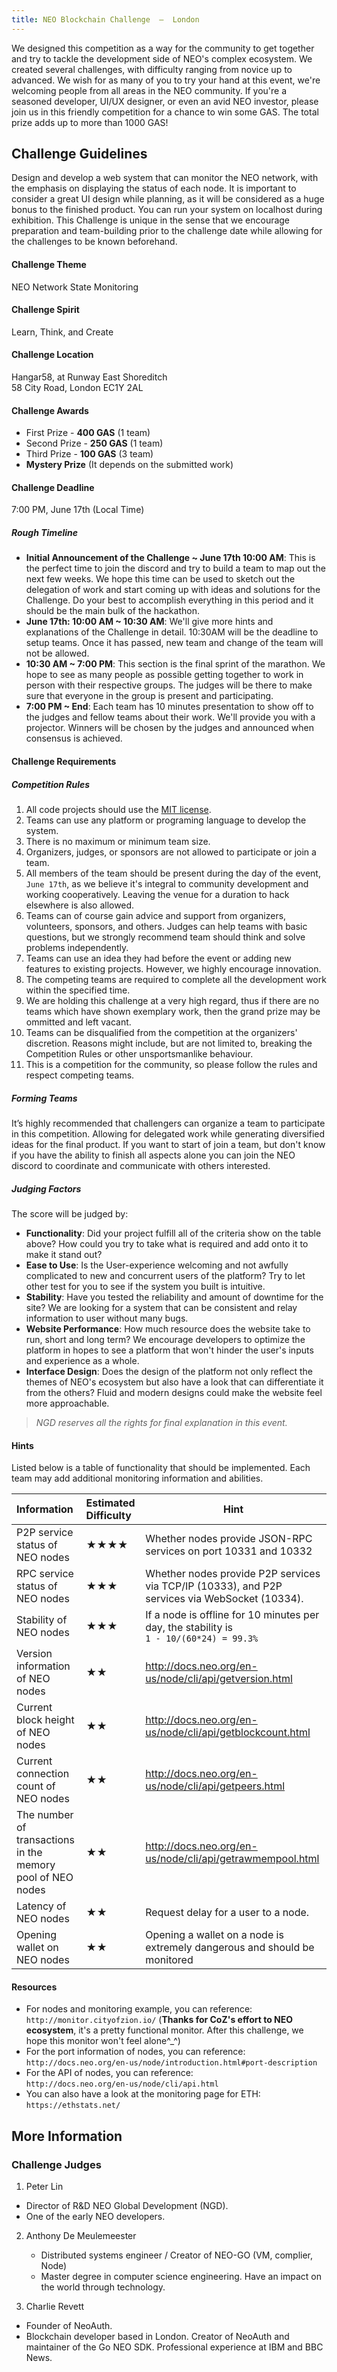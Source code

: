 ```yaml
---
title: NEO Blockchain Challenge  —  London
---
```


We designed this competition as a way for the community to get together and try to tackle the development side of NEO's complex ecosystem. We created several challenges, with difficulty ranging from novice up to advanced. We wish for as many of you to try your hand at this event, we're welcoming people from all areas in the NEO community. If you're a seasoned developer, UI/UX designer, or even an avid NEO investor, please join us in this friendly competition for a chance to win some GAS. The total prize adds up to more than 1000 GAS! 

## Challenge Guidelines
Design and develop a web system that can monitor the NEO network, with the emphasis on displaying the status of each node. It is important to consider a great UI design while planning, as it will be considered as a huge bonus to the finished product. You can run your system on localhost during exhibition. This Challenge is unique in the sense that we encourage preparation and team-building prior to the challenge date while allowing for the challenges to be known beforehand.

#### Challenge Theme
NEO Network State Monitoring

#### Challenge Spirit
Learn, Think, and Create

#### Challenge Location
Hangar58, at Runway East Shoreditch  
58 City Road, London EC1Y 2AL

#### Challenge Awards
* First Prize - **400 GAS** (1 team)
* Second Prize - **250 GAS** (1 team)
* Third Prize - **100 GAS** (3 team) 
* **Mystery Prize** (It depends on the submitted work) 

#### Challenge Deadline
7:00 PM, June 17th (Local Time)

##### Rough Timeline
- **Initial Announcement of the Challenge ~ June 17th 10:00 AM**: This is the perfect time to join the discord and try to build a team to map out the next few weeks. We hope this time can be used to sketch out the delegation of work and start coming up with ideas and solutions for the Challenge. Do your best to accomplish everything in this period and it should be the main bulk of the hackathon.
- **June 17th: 10:00 AM ~ 10:30 AM**: We'll give more hints and explanations of the Challenge in detail. 10:30AM will be the deadline to setup teams. Once it has passed, new team and change of the team will not be allowed. 
- **10:30 AM ~ 7:00 PM**: This section is the final sprint of the marathon. We hope to see as many people as possible getting together to work in person with their respective groups. The judges will be there to make sure that everyone in the group is present and participating.
- **7:00 PM ~ End**: Each team has 10 minutes presentation to show off to the judges and fellow teams about their work. We'll provide you with a projector.
  Winners will be chosen by the judges and announced when consensus is achieved.

#### Challenge Requirements

##### Competition Rules
1. All code projects should use the [MIT license](LICENSE).
2. Teams can use any platform or programing language to develop the system.
3. There is no maximum or minimum team size.
4. Organizers, judges, or sponsors are not allowed to participate or join a team.
5. All members of the team should be present during the day of the event, `June 17th`, as we believe it's integral to community development and working cooperatively. Leaving the venue for a duration to hack elsewhere is also allowed. 
6. Teams can of course gain advice and support from organizers, volunteers, sponsors, and others. Judges can help teams with basic questions, but we strongly recommend team should think and solve problems independently.
7. Teams can use an idea they had before the event or adding new features to existing projects. However, we highly encourage innovation.
8. The competing teams are required to complete all the development work within the specified time.
9. We are holding this challenge at a very high regard, thus if there are no teams which have shown exemplary work, then the grand prize may be ommitted and left vacant.
10. Teams can be disqualified from the competition at the organizers' discretion. Reasons might include, but are not limited to, breaking the Competition Rules or other unsportsmanlike behaviour.
11. This is a competition for the community, so please follow the rules and respect competing teams. 

##### Forming Teams
It’s highly recommended that challengers can organize a team to participate in this competition. Allowing for delegated work while generating diversified ideas for the final product. If you want to start of join a team, but don't know if you have the ability to finish all aspects alone you can join the NEO discord to coordinate and communicate with others interested.

##### Judging Factors
The score will be judged by:
- **Functionality**: Did your project fulfill all of the criteria show on the table above? How could you try to take what is required and add onto it to make it stand out?
- **Ease to Use**: Is the User-experience welcoming and not awfully complicated to new and concurrent users of the platform? Try to let other test for you to see if the system you built is intuitive. 
- **Stability**: Have you tested the reliability and amount of downtime for the site? We are looking for a system that can be consistent and relay information to user without many bugs.
- **Website Performance**: How much resource does the website take to run, short and long term? We encourage developers to optimize the platform in hopes to see a platform that won't hinder the user's inputs and experience as a whole.
- **Interface Design**: Does the design of the platform not only reflect the themes of NEO's ecosystem but also have a look that can differentiate it from the others? Fluid and modern designs could make the website feel more approachable.

>*NGD reserves all the rights for final explanation in this event.*

#### Hints
Listed below is a table of functionality that should be implemented. Each team may add additional monitoring information and abilities.

| Information                              | Estimated Difficulty | Hint                                     |
| :--------------------------------------- | :------------------- | ---------------------------------------- |
| P2P service status of NEO nodes          | ★★★★                 | Whether nodes provide JSON-RPC services on port 10331 and 10332 |
| RPC service status of NEO nodes          | ★★★                  | Whether nodes provide P2P services via TCP/IP (10333), and P2P services via WebSocket (10334). |
| Stability of NEO nodes                   | ★★★                  | If a node is offline for 10 minutes per day, the stability is<br/>`1 - 10/(60*24) = 99.3%` |
| Version information of NEO nodes         | ★★                   | http://docs.neo.org/en-us/node/cli/api/getversion.html |
| Current block height of NEO nodes        | ★★                   | http://docs.neo.org/en-us/node/cli/api/getblockcount.html |
| Current connection count of NEO nodes    | ★★                   | http://docs.neo.org/en-us/node/cli/api/getpeers.html |
| The number of transactions in the memory pool of NEO nodes | ★★                   | http://docs.neo.org/en-us/node/cli/api/getrawmempool.html |
| Latency of NEO nodes                     | ★★                   | Request delay for a user to a node.      |
| Opening wallet on NEO nodes              | ★★                   | Opening a wallet on a node is extremely dangerous and should be monitored |


#### Resources

- For nodes and monitoring example, you can reference:\
  `http://monitor.cityofzion.io/`
  (**Thanks for CoZ's effort to NEO ecosystem**, it's a pretty functional monitor. After this challenge, we hope this monitor won't feel alone^_^)
- For the port information of nodes, you can reference:\
  `http://docs.neo.org/en-us/node/introduction.html#port-description`
- For the API of nodes, you can reference:\
  `http://docs.neo.org/en-us/node/cli/api.html`
- You can also have a look at the monitoring page for ETH:\
  `https://ethstats.net/`


## More Information


### Challenge Judges
1. Peter Lin
  -   Director of R\&D NEO Global Development (NGD).
  -   One of the early NEO developers. 

2. Anthony De Meulemeester
    -   Distributed systems engineer / Creator of NEO-GO (VM, complier, Node) 
    -   Master degree in computer science engineering. Have an impact on the world through technology. 

3. Charlie Revett
  -   Founder of NeoAuth.
  -   Blockchain developer based in London. Creator of NeoAuth and maintainer of the Go NEO SDK. Professional experience at IBM and BBC News.

